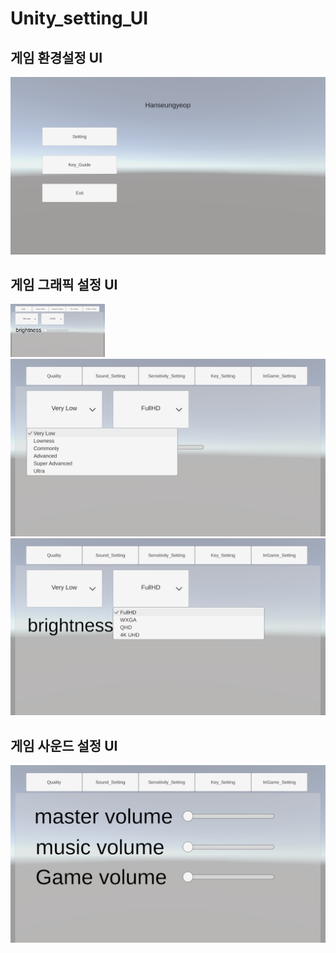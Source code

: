 # Unity_setting_UI

## 게임 환경설정 UI
![image](image/main.png)

## 게임 그래픽 설정 UI
<img src ="image/Graphic.png" width="30%"></img>
![image](image/Graphic_UI_1.png)
![image](image/Graphic_UI_2.png)

## 게임 사운드 설정 UI
![image](image/Sound_UI.png)
